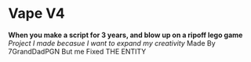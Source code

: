 
# Vape V4
**When you make a script for 3 years, and blow up on a ripoff lego game**
_Project I made becasue I want to expand my creativity_ Made By 7GrandDadPGN But me Fixed THE ENTITY
